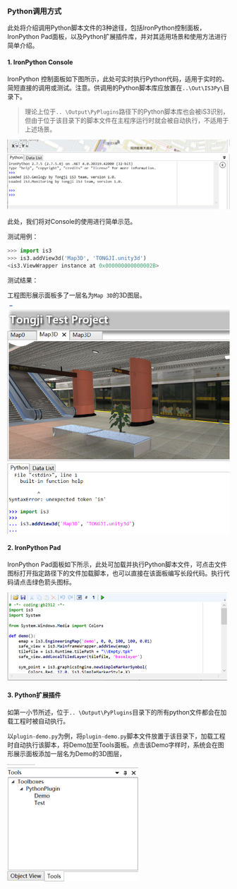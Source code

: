 ### Python调用方式

此处将介绍调用Python脚本文件的3种途径，包括IronPython控制面板，IronPython Pad面板，以及Python扩展插件库，并对其适用场景和使用方法进行简单介绍。

#### 1. IronPython Console

IronPython 控制面板如下图所示，此处可实时执行Python代码，适用于实时的、简短直接的调用或测试。注意。供调用的Python脚本库应放置在`..\Out\IS3Py\`目录下。

>  理论上位于`.. \Output\PyPlugins`路径下的Python脚本库也会被iS3识别，但由于位于该目录下的脚本文件在主程序运行时就会被自动执行，不适用于上述场景。

<img src=".\IronPythonConsole.png" alt="IronPythonConsole" style="zoom: 50%;" />

此处，我们将对Console的使用进行简单示范。

测试用例：

```python
>>> import is3
>>> is3.addView3d('Map3D', 'TONGJI.unity3d')
﻿<is3.ViewWrapper instance at 0x000000000000002B>
```

测试结果：

工程图形展示面板多了一层名为`Map 3D`的3D图层。

<img src=".\1.png" alt="1" style="zoom: 67%;" />

#### 2. IronPython Pad

IronPython Pad面板如下所示，此处可加载并执行Python脚本文件，可点击文件图标打开指定路径下的文件加载脚本，也可以直接在该面板编写长段代码。执行代码请点击绿色箭头图标。

<img src=".\IronPythonPad.png" alt="IronPythonPad" style="zoom: 50%;" />

#### 3.  Python扩展插件

如第一小节所述，位于`.. \Output\PyPlugins`目录下的所有python文件都会在加载工程时被自动执行。

以`plugin-demo.py`为例，将`plugin-demo.py`脚本文件放置于该目录下，加载工程时自动执行该脚本，将Demo加至Tools面板。点击该Demo字样时，系统会在图形展示面板添加一层名为Demo的3D图层，

<img src=".\Tools.png" alt="Tools" style="zoom: 67%;" />